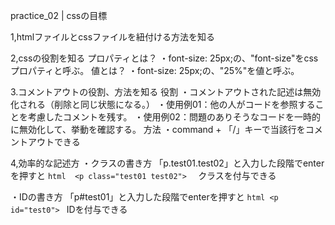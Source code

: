 practice_02 | cssの目標

1,htmlファイルとcssファイルを紐付ける方法を知る

2,cssの役割を知る
    プロパティとは？
        ・font-size: 25px;の、"font-size"をcssプロパティと呼ぶ。
    値とは？
        ・font-size: 25px;の、"25%"を値と呼ぶ。

3.コメントアウトの役割、方法を知る
    役割
        ・コメントアウトされた記述は無効化される（削除と同じ状態になる。）
        ・使用例01：他の人がコードを参照することを考慮したコメントを残す。
        ・使用例02：問題のありそうなコードを一時的に無効化して、挙動を確認する。
    方法
        ・command + 「/」キーで当該行をコメントアウトできる

4,効率的な記述方
・クラスの書き方
    「p.test01.test02」と入力した段階でenterを押すと
    ```html 
    <p class="test01 test02"> 
    ```
    クラスを付与できる

・IDの書き方
    「p#test01」と入力した段階でenterを押すと
    ```html
    <p id="test0">
    ```
    IDを付与できる